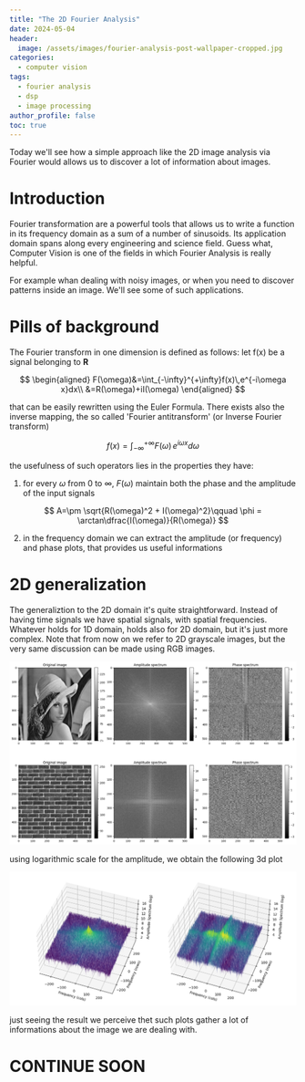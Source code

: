 ```yaml
---
title: "The 2D Fourier Analysis"
date: 2024-05-04
header:
  image: /assets/images/fourier-analysis-post-wallpaper-cropped.jpg
categories:
  - computer vision
tags:
  - fourier analysis
  - dsp
  - image processing
author_profile: false
toc: true
---
```


Today we'll see how a simple approach like the 2D image analysis via Fourier would allows us to discover a lot of information about images.



# Introduction
Fourier transformation are a powerful tools that allows us to write a function in its frequency domain as a sum of a number of sinusoids. Its application domain spans along every engineering and science field. Guess what, Computer Vision is one of the fields in which Fourier Analysis is really helpful.

For example whan dealing with noisy images, or when you need to discover patterns inside an image. We'll see some of such applications.




# Pills of background
The Fourier transform in one dimension is defined as follows: let f(x) be a signal belonging to $\mathbf{R}$

$$
\begin{aligned}
    F(\omega)&=\int_{-\infty}^{+\infty}f(x)\,e^{-i\omega x}dx\\
    &=R(\omega)+iI(\omega)
\end{aligned}
$$

that can be easily rewritten using the Euler Formula. There exists also the inverse mapping, the so called 'Fourier antitransform' (or Inverse Fourier transform)

$$
f(x)=\int_{-\infty}^{+\infty}F(\omega)\,e^{i\omega x}d\omega
$$

the usefulness of such operators lies in the properties they have:
1. for every $\omega$ from 0 to $\infty$, $F(\omega)$ maintain both the phase and the amplitude of the input signals

$$
A=\pm \sqrt{R(\omega)^2 + I(\omega)^2}\qquad \phi = \arctan\dfrac{I(\omega)}{R(\omega)}
$$

2. in the frequency domain we can extract the amplitude (or frequency) and phase plots, that provides us useful informations



# 2D generalization
The generaliztion to the 2D domain it's quite straightforward.
Instead of having time signals we have spatial signals, with spatial frequencies.
Whatever holds for 1D domain, holds also for 2D domain, but it's just more complex.
Note that from now on we refer to 2D grayscale images, but the very same discussion can be made using RGB images.

![lena-and-bricks-fourier-analysis](/assets/images/lena-and-bricks-fourier-analysis.png)

using logarithmic scale for the amplitude, we obtain the following 3d plot

![lena-and-bricks-fourier-analysis-3d](/assets/images/lena-and-bricks-fourier-analysis-3d.png)

just seeing the result we perceive thet such plots gather a lot of informations about the image we are dealing with.



# CONTINUE SOON